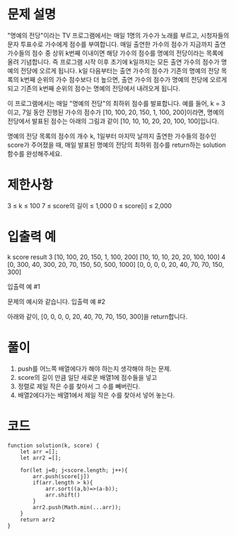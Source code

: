 # 문제 설명

"명예의 전당"이라는 TV 프로그램에서는 매일 1명의 가수가 노래를 부르고, 시청자들의 문자 투표수로 가수에게 점수를 부여합니다. 매일 출연한 가수의 점수가 지금까지 출연 가수들의 점수 중 상위 k번째 이내이면 해당 가수의 점수를 명예의 전당이라는 목록에 올려 기념합니다. 즉 프로그램 시작 이후 초기에 k일까지는 모든 출연 가수의 점수가 명예의 전당에 오르게 됩니다. k일 다음부터는 출연 가수의 점수가 기존의 명예의 전당 목록의 k번째 순위의 가수 점수보다 더 높으면, 출연 가수의 점수가 명예의 전당에 오르게 되고 기존의 k번째 순위의 점수는 명예의 전당에서 내려오게 됩니다.

이 프로그램에서는 매일 "명예의 전당"의 최하위 점수를 발표합니다. 예를 들어, k = 3이고, 7일 동안 진행된 가수의 점수가 [10, 100, 20, 150, 1, 100, 200]이라면, 명예의 전당에서 발표된 점수는 아래의 그림과 같이 [10, 10, 10, 20, 20, 100, 100]입니다.

명예의 전당 목록의 점수의 개수 k, 1일부터 마지막 날까지 출연한 가수들의 점수인 score가 주어졌을 때, 매일 발표된 명예의 전당의 최하위 점수를 return하는 solution 함수를 완성해주세요.

# 제한사항

3 ≤ k ≤ 100
7 ≤ score의 길이 ≤ 1,000
0 ≤ score[i] ≤ 2,000

# 입출력 예

k score result
3 [10, 100, 20, 150, 1, 100, 200] [10, 10, 10, 20, 20, 100, 100]
4 [0, 300, 40, 300, 20, 70, 150, 50, 500, 1000] [0, 0, 0, 0, 20, 40, 70, 70, 150, 300]

입출력 예 #1

문제의 예시와 같습니다.
입출력 예 #2

아래와 같이, [0, 0, 0, 0, 20, 40, 70, 70, 150, 300]을 return합니다.

# 풀이

1. push를 어느쪽 배열에다가 해야 하는지 생각해야 하는 문제.
2. score의 길이 만큼 일단 새로운 배열1에 점수들을 넣고
3. 정렬로 제일 작은 수를 찾아서 그 수를 빼버린다.
4. 배열2에다가는 배열1에서 제일 작은 수를 찾아서 넣어 놓는다.

# 코드

    function solution(k, score) {
        let arr =[];
        let arr2 =[];

        for(let j=0; j<score.length; j++){
            arr.push(score[j])
            if(arr.length > k){
                arr.sort((a,b)=>(a-b));
                arr.shift()
            }
            arr2.push(Math.min(...arr));
        }
        return arr2
    }

```js

```
